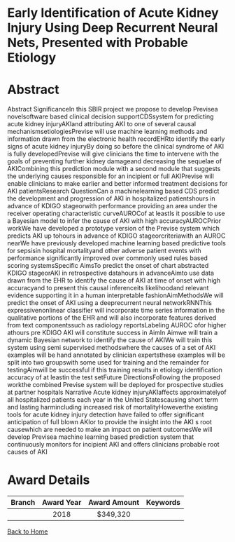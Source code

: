 
Early Identification of Acute Kidney Injury Using Deep Recurrent Neural Nets, Presented with Probable Etiology
==============================================================================================================

# Abstract


Abstract
SignificanceIn this SBIR project we propose to develop Previsea novelsoftware based clinical decision
supportCDSsystem for predicting acute kidney injuryAKIand attributing AKI to one of several causal
mechanismsetiologiesPrevise will use machine learning methods and information drawn from the electronic
health recordEHRto identify the early signs of acute kidney injuryBy doing so before the clinical syndrome
of AKI is fully developedPrevise will give clinicians the time to intervene with the goals of preventing further
kidney damageand decreasing the sequelae of AKICombining this prediction module with a second module
that suggests the underlying causes responsible for an incipient or full AKIPrevise will enable clinicians to
make earlier and better informed treatment decisions for AKI patientsResearch QuestionCan a machinelearning based CDS predict the development and progression of AKI in hospitalized patientshours in
advance of KDIGO stageorwith performance providing an area under the receiver operating
characteristic curveAUROCof at leastIs it possible to use a Bayesian model to infer the cause of AKI
with high accuracyAUROCPrior workWe have developed a prototype version of the Previse
system which predicts AKI up tohours in advance of KDIGO stageorcriteriawith an AUROC nearWe have previously developed machine learning based predictive tools for sepsisin hospital mortalityand other adverse patient events with performance significantly improved over commonly used rules based
scoring systemsSpecific AimsTo predict the onset of chart abstracted KDIGO stageorAKI in
retrospective datahours in advanceAimto use data drawn from the EHR to identify the cause of AKI
at time of onset with high accuracyand to present this causal inferenceits likelihoodand relevant evidence
supporting it in a human interpretable fashionAimMethodsWe will predict the onset of AKI using a
deeprecurrent neural networkRNNThis expressivenonlinear classifier will incorporate time series
information in the qualitative portions of the EHR and will also incorporate features derived from text
componentssuch as radiology reportsLabeling AUROC ofor higher athours pre KDIGO AKI will
constitute success in AimIn Aimwe will train a dynamic Bayesian network to identify the cause of AKIWe will train this system using semi supervised methodswhere the causes of a set of AKI examples will be
hand annotated by clinician expertsthese examples will be split into two groupswith some used for training
and the remainder for testingAimwill be successful if this training results in etiology identification accuracy
of at leastin the test setFuture DirectionsFollowing the proposed workthe combined Previse system
will be deployed for prospective studies at partner hospitals Narrative
Acute kidney injuryAKIaffects approximatelyof all hospitalized patients each year in the United Statescausing short term and lasting harmincluding increased risk of mortalityHoweverthe existing tools for acute
kidney injury detection have failed to offer significant anticipation of full blown AKIor to provide the insight into
the AKI s root causewhich are needed to make an impact on patient outcomesWe will develop Previsea
machine learning based prediction system that continuously monitors for incipient AKI and offers clinicians
probable root causes of AKI  

# Award Details

|Branch|Award Year|Award Amount|Keywords|
| :---: | :---: | :---: | :---: |
||2018|$349,320||
  
  


[Back to Home](https://github.com/chrischow/dod_sbir_awards#2367)